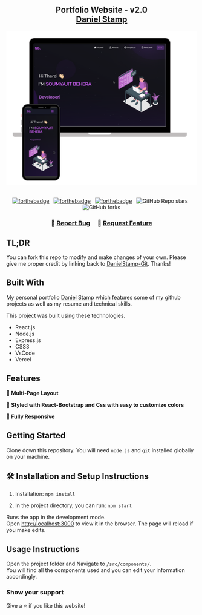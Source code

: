 <h2 align="center">
  Portfolio Website - v2.0<br/>
  <a href="https://soumyajit.vercel.app/" target="_blank">Daniel Stamp</a>
</h2>
<div align="center">
  <img alt="Demo" src="./Images/readme-img1.png" />
</div>

<br/>

<center>

[![forthebadge](https://forthebadge.com/images/badges/built-with-love.svg)](https://forthebadge.com) &nbsp;
[![forthebadge](https://forthebadge.com/images/badges/made-with-javascript.svg)](https://forthebadge.com) &nbsp;
[![forthebadge](https://forthebadge.com/images/badges/open-source.svg)](https://forthebadge.com) &nbsp;
![GitHub Repo stars](https://img.shields.io/github/stars/DanielStamp-Git/Portfolio?color=red&logo=github&style=for-the-badge) &nbsp;
![GitHub forks](https://img.shields.io/github/forks/DanielStamp-Git/Portfolio?color=red&logo=github&style=for-the-badge)

</center>

<h3 align="center">
    🔹
    <a href="https://github.com/DanielStamp-Git/Portfolio/issues">Report Bug</a> &nbsp; &nbsp;
    🔹
    <a href="https://github.com/DanielStamp-Git/Portfolio/issues">Request Feature</a>
</h3>

## TL;DR

You can fork this repo to modify and make changes of your own. Please give me proper credit by linking back to [DanielStamp-Git](https://github.com/DanielStamp-Git/Portfolio). Thanks!

## Built With

My personal portfolio <a href="https://soumyajit.vercel.app/" target="_blank">Daniel Stamp</a> which features some of my github projects as well as my resume and technical skills.<br/>

This project was built using these technologies.

- React.js
- Node.js
- Express.js
- CSS3
- VsCode
- Vercel

## Features

**📖 Multi-Page Layout**

**🎨 Styled with React-Bootstrap and Css with easy to customize colors**

**📱 Fully Responsive**

## Getting Started

Clone down this repository. You will need `node.js` and `git` installed globally on your machine.

## 🛠 Installation and Setup Instructions

1. Installation: `npm install`

2. In the project directory, you can run: `npm start`

Runs the app in the development mode.\
Open [http://localhost:3000](http://localhost:3000) to view it in the browser.
The page will reload if you make edits.

## Usage Instructions

Open the project folder and Navigate to `/src/components/`. <br/>
You will find all the components used and you can edit your information accordingly.

### Show your support

Give a ⭐ if you like this website!
